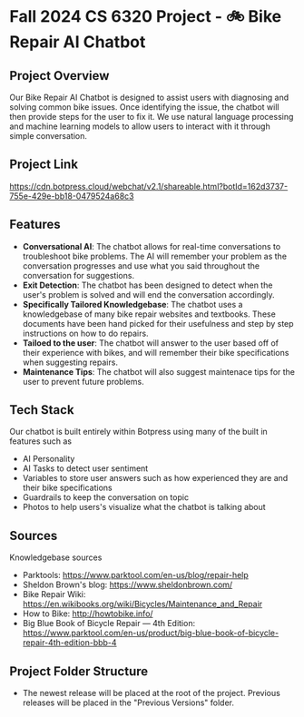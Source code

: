 # Fall 2024 CS 6320 Project - 🚲 Bike Repair AI Chatbot

## Project Overview
Our Bike Repair AI Chatbot is designed to assist users with diagnosing and solving common bike issues. Once identifying the issue, the chatbot will then provide steps for the user to fix it. We use natural language processing and machine learning models to allow users to interact with it through simple conversation.

## Project Link
https://cdn.botpress.cloud/webchat/v2.1/shareable.html?botId=162d3737-755e-429e-bb18-0479524a68c3

## Features
- **Conversational AI**: The chatbot allows for real-time conversations to troubleshoot bike problems. The AI will remember your problem as the conversation progresses and use what you said throughout the conversation for suggestions.
- **Exit Detection**: The chatbot has been designed to detect when the user's problem is solved and will end the conversation accordingly.
- **Specifically Tailored Knowledgebase**: The chatbot uses a knowledgebase of many bike repair websites and textbooks. These documents have been hand picked for their usefulness and step by step instructions on how to do repairs.
- **Tailoed to the user**: The chatbot will answer to the user based off of their experience with bikes, and will remember their bike specifications when suggesting repairs.
- **Maintenance Tips**: The chatbot will also suggest maintenace tips for the user to prevent future problems.

## Tech Stack
Our chatbot is built entirely within Botpress using many of the built in features such as 
- AI Personality
- AI Tasks to detect user sentiment
- Variables to store user answers such as how experienced they are and their bike specifications
- Guardrails to keep the conversation on topic
- Photos to help users's visualize what the chatbot is talking about

## Sources
Knowledgebase sources
- Parktools: https://www.parktool.com/en-us/blog/repair-help
- Sheldon Brown's blog: https://www.sheldonbrown.com/
- Bike Repair Wiki: https://en.wikibooks.org/wiki/Bicycles/Maintenance_and_Repair
- How to Bike: http://howtobike.info/
- Big Blue Book of Bicycle Repair — 4th Edition: https://www.parktool.com/en-us/product/big-blue-book-of-bicycle-repair-4th-edition-bbb-4

## Project Folder Structure
- The newest release will be placed at the root of the project. Previous releases will be placed in the "Previous Versions" folder.
